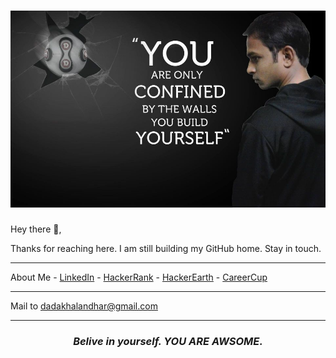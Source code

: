 # [![Dada Khalandhar](https://github.com/DadaKhalandharGooty/DadaKhalandharGooty/blob/main/main/icon/Header.jpg)](https://www.linkedin.com/in/dada-khalandhar-3551445b/)

Hey there 👋,

Thanks for reaching here. I am still building my GitHub home. Stay in touch.

  ---
  About Me
    - [LinkedIn](https://www.linkedin.com/in/dada-khalandhar-3551445b/)
    - [HackerRank](https://www.hackerrank.com/dadakhalandhar)
    - [HackerEarth](https://www.hackerearth.com/@dadakhalandhar)
    - [CareerCup](https://www.careercup.com/user?id=15430890)
  
 ---
 
   Mail to [dadakhalandhar@gmail.com](mailto:dadakhalandhar@gmail.com?subject=Reaching%20you%20be%20looking%20at%20your%20profile%20in%20GitHub)
 
 ---
<p>
 <h3 align="center"><i>Belive in yourself. YOU ARE AWSOME.</i></h3>
</p>

